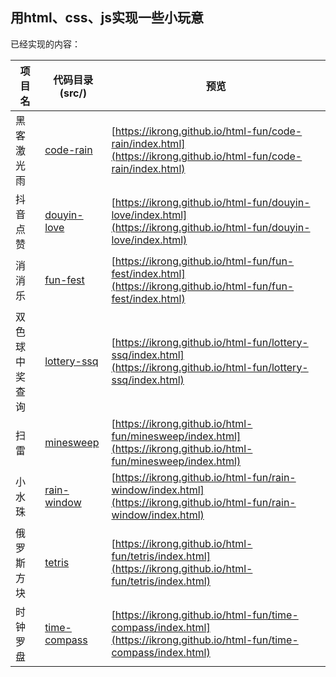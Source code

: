 ## 用html、css、js实现一些小玩意

已经实现的内容：

[//]: # (实现的内容表格)

| 项目名 | 代码目录(src/) | 预览 |
| --- | ---- | -- |
| 黑客激光雨 | [code-rain](https://github.com/ikrong/html-fun/tree/master/src/code-rain) | [https://ikrong.github.io/html-fun/code-rain/index.html](https://ikrong.github.io/html-fun/code-rain/index.html) |
| 抖音点赞 | [douyin-love](https://github.com/ikrong/html-fun/tree/master/src/douyin-love) | [https://ikrong.github.io/html-fun/douyin-love/index.html](https://ikrong.github.io/html-fun/douyin-love/index.html) |
| 消消乐 | [fun-fest](https://github.com/ikrong/html-fun/tree/master/src/fun-fest) | [https://ikrong.github.io/html-fun/fun-fest/index.html](https://ikrong.github.io/html-fun/fun-fest/index.html) |
| 双色球中奖查询 | [lottery-ssq](https://github.com/ikrong/html-fun/tree/master/src/lottery-ssq) | [https://ikrong.github.io/html-fun/lottery-ssq/index.html](https://ikrong.github.io/html-fun/lottery-ssq/index.html) |
| 扫雷 | [minesweep](https://github.com/ikrong/html-fun/tree/master/src/minesweep) | [https://ikrong.github.io/html-fun/minesweep/index.html](https://ikrong.github.io/html-fun/minesweep/index.html) |
| 小水珠 | [rain-window](https://github.com/ikrong/html-fun/tree/master/src/rain-window) | [https://ikrong.github.io/html-fun/rain-window/index.html](https://ikrong.github.io/html-fun/rain-window/index.html) |
| 俄罗斯方块 | [tetris](https://github.com/ikrong/html-fun/tree/master/src/tetris) | [https://ikrong.github.io/html-fun/tetris/index.html](https://ikrong.github.io/html-fun/tetris/index.html) |
| 时钟罗盘 | [time-compass](https://github.com/ikrong/html-fun/tree/master/src/time-compass) | [https://ikrong.github.io/html-fun/time-compass/index.html](https://ikrong.github.io/html-fun/time-compass/index.html) |

[//]: # (实现的内容表格)


